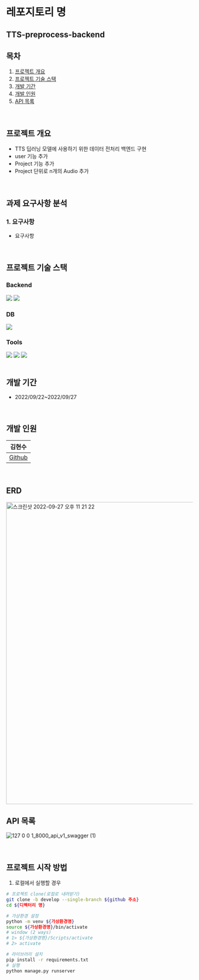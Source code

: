 # 레포지토리 명
## TTS-preprocess-backend

## 목차
1. [프로젝트 개요](#프로젝트-개요)
2. [프로젝트 기술 스택](#프로젝트-기술-스택)
3. [개발 기간](#개발-기간)
4. [개발 인원](#개발-인원)
5. [API 목록](#API-목록)


<br>


## 프로젝트 개요
- TTS 딥러닝 모델에 사용하기 위한 데이터 전처리 백엔드 구현
- user 기능 추가
- Project 기능 추가
- Project 단위로 n개의 Audio 추가


<br>

## 과제 요구사항 분석
### 1. 요구사항
- 요구사항

<br>

## 프로젝트 기술 스택

### Backend
<section>
<img src="https://img.shields.io/badge/Django-092E20?logo=Django&logoColor=white"/>
<img src="https://img.shields.io/badge/Django%20REST%20Framework-092E20?logo=Django&logoColor=white"/>
</section>

### DB
<section>
<img src="https://img.shields.io/badge/MySQL-4479A1?logo=MySQL&logoColor=white"/>
</section>

### Tools
<section>
<img src="https://img.shields.io/badge/GitHub-181717?logo=GitHub&logoColor=white"/>
<img src="https://img.shields.io/badge/Discord-5865F2?logo=Discord&logoColor=white">
<img src="https://img.shields.io/badge/Postman-FF6C37?logo=Postman&logoColor=white">
</section>


<br>


## 개발 기간
- 2022/09/22~2022/09/27


<br>


## 개발 인원
| 김현수 |
| ------ |
| [Github](https://github.com/HyeonsooKim) |


<br>


## ERD
<img width="813" alt="스크린샷 2022-09-27 오후 11 21 22" src="https://user-images.githubusercontent.com/48047773/192552501-b3686520-849a-45c4-b4bc-ffd1d05b62b8.png">


<br>


## API 목록
![127 0 0 1_8000_api_v1_swagger (1)](https://user-images.githubusercontent.com/48047773/192550332-418d9600-ef7d-4295-a968-6f71880698ad.png)


<br>


## 프로젝트 시작 방법
1. 로컬에서 실행할 경우
```bash
# 프로젝트 clone(로컬로 내려받기)
git clone -b develop --single-branch ${github 주소}
cd ${디렉터리 명}

# 가상환경 설정
python -m venv ${가상환경명}
source ${가상환경명}/bin/activate
# window (2 ways) 
# 1> ${가상환경명}/Scripts/activate
# 2> activate

# 라이브러리 설치
pip install -r requirements.txt
# 실행
python manage.py runserver
```

<br>
